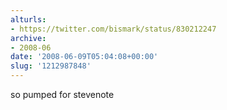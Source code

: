 ```yaml
---
alturls:
- https://twitter.com/bismark/status/830212247
archive:
- 2008-06
date: '2008-06-09T05:04:08+00:00'
slug: '1212987848'
---
```


so pumped for stevenote

